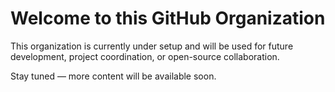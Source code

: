 # Welcome to this GitHub Organization

This organization is currently under setup and will be used for future development, project coordination, or open-source collaboration.

Stay tuned — more content will be available soon.
